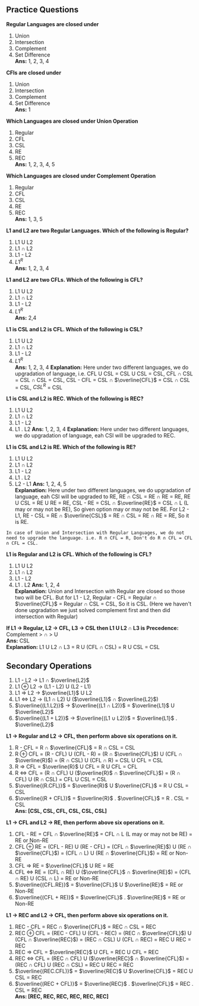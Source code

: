 ## Practice Questions

**Regular Languages are closed under**
1. Union
2. Intersection
3. Complement
4. Set Difference  
**Ans:** 1, 2, 3, 4

**CFls are closed under**
1. Union
2. Intersection
3. Complement
4. Set Difference  
**Ans:** 1

**Which Languages are closed under Union Operation**
1. Regular
2. CFL
3. CSL
4. RE
5. REC  
**Ans:** 1, 2, 3, 4, 5

**Which Languages are closed under Complement Operation**
1. Regular
2. CFL
3. CSL
4. RE
5. REC  
**Ans:** 1, 3, 5

**L1 and L2 are two Regular Languages. Which of the following is Regular?**
1. L1 U L2
2. L1 ∩ L2
3. L1 - L2
4. $L1^{R}$  
**Ans:** 1, 2, 3, 4

**L1 and L2 are two CFLs. Which of the following is CFL?**
1. L1 U L2
2. L1 ∩ L2
3. L1 - L2
4. $L1^{R}$  
**Ans:** 2,4

**L1 is CSL and L2 is CFL. Which of the following is CSL?**
1. L1 U L2
2. L1 ∩ L2
3. L1 - L2
4. $L1^{R}$  
**Ans:** 1, 2, 3, 4
**Explanation:** Here under two different languages, we do upgradation of language, i.e. CFL U CSL = CSL U CSL = CSL, CFL ∩ CSL = CSL ∩ CSL = CSL, CSL - CFL = CSL ∩ $\overline{CFL}$ = CSL ∩ CSL = CSL, $CSL^{R}$ = CSL

**L1 is CSL and L2 is REC. Which of the following is REC?**
1. L1 U L2
2. L1 ∩ L2
3. L1 - L2
4. L1 . L2
**Ans:** 1, 2, 3, 4
**Explanation:** Here under two different languages, we do upgradation of language, eah CSl will be upgraded to REC.

**L1 is CSL and L2 is RE. Which of the following is RE?**
1. L1 U L2
2. L1 ∩ L2
3. L1 - L2
4. L1 . L2
5. L2 - L1
**Ans:** 1, 2, 4, 5  
**Explanation:** Here under two different languages, we do upgradation of language, eah CSl will be upgraded to RE, RE ∩ CSL = RE ∩ RE = RE, RE U CSL = RE U RE = RE, CSL - RE = CSL ∩ $\overline{RE}$ = CSL ∩ L (L may or may not be RE), So given option may or may not be RE. For L2 - L1, RE - CSL = RE ∩ $\overline{CSL}$ = RE ∩ CSL = RE ∩ RE = RE, So it is RE.

```
In case of Union and Intersection with Regular Languages, we do not need to upgrade the language. i.e. R ∩ CFL = R, Don't do R ∩ CFL = CFL ∩ CFL = CSL.
```

**L1 is Regular and L2 is CFL. Which of the following is CFL?**
1. L1 U L2
2. L1 ∩ L2
3. L1 - L2
4. L1 . L2
**Ans:** 1, 2, 4  
**Explanation:** Union and Intersection with Regular are closed so those two will be CFL. But for L1 - L2, Regular - CFL = Regular ∩ $\overline{CFL}$ = Regular ∩ CSL = CSL, So it is CSL. (Here we haven't done upgradation we just solved complement first and then did intersection with Regular)

**If L1 -> Regular, L2 -> CFL, L3 -> CSL then L1 U L2 ∩ L3 is**
**Precedence:** Complement > ∩ > U  
**Ans:** CSL  
**Explanation:** L1 U L2 ∩ L3 = R U (CFL ∩ CSL) = R U CSL = CSL

## Secondary Operations

1. L1 - L2 -> L1 ∩ $\overline{L2}$
2. L1 $\oplus$ L2 -> (L1 - L2) U (L2 - L1)
3. L1 => L2 -> $\overline{L1}$ U L2
4. L1 <=> L2 -> (L1 ∩ L2) U ($\overline{L1}$ ∩ $\overline{L2}$)
5. $\overline{(L1.L2)}$ -> $\overline{(L1 ∩ L2)}$ = $\overline{L1}$ U $\overline{L2}$
6. $\overline{(L1 + L2)}$ -> $\overline{(L1 ∪ L2)}$ = $\overline{L1}$ . $\overline{L2}$

**L1 -> Regular and L2 -> CFL, then perform above six operations on it.**  
1. R - CFL = R ∩ $\overline{CFL}$ = R ∩ CSL = CSL
2. R $\oplus$ CFL = (R - CFL) U (CFL - R) = (R ∩ $\overline{CFL}$) U (CFL ∩ $\overline{R}$) = (R ∩ CSL) U (CFL ∩ R) = CSL U CFL = CSL
3. R => CFL = $\overline{R}$ U CFL = R U CFL = CFL
4. R <=> CFL = (R ∩ CFL) U ($\overline{R}$ ∩ $\overline{CFL}$) = (R ∩ CFL) U (R ∩ CSL) = CFL U CSL = CSL
5. $\overline{(R.CFL)}$ = $\overline{R}$ U $\overline{CFL}$ = R U CSL = CSL
6. $\overline{(R + CFL)}$ = $\overline{R}$ . $\overline{CFL}$ = R . CSL = CSL  
**Ans: [CSL, CSL, CFL, CSL, CSL, CSL]**

**L1 -> CFL and L2 -> RE, then perform above six operations on it.**  
1. CFL - RE = CFL ∩ $\overline{RE}$ = CFL ∩ L (L may or may not be RE) = RE or Non-RE
2. CFL $\oplus$ RE = (CFL - RE) U (RE - CFL) = (CFL ∩ $\overline{RE}$) U (RE ∩ $\overline{CFL}$) = (CFL ∩ L) U (RE ∩ $\overline{CFL}$) = RE or Non-RE
3. CFL => RE = $\overline{CFL}$ U RE = RE
4. CFL <=> RE = (CFL ∩ RE) U ($\overline{CFL}$ ∩ $\overline{RE}$) = (CFL ∩ RE) U (CSL ∩ L) = RE or Non-RE
5. $\overline{(CFL.RE)}$ = $\overline{CFL}$ U $\overline{RE}$ = RE or Non-RE
6. $\overline{(CFL + RE)}$ = $\overline{CFL}$ . $\overline{RE}$ = RE or Non-RE

**L1 -> REC and L2 -> CFL, then perform above six operations on it.**  
1. REC - CFL = REC ∩ $\overline{CFL}$ = REC ∩ CSL = REC
2. REC $\oplus$ CFL = (REC - CFL) U (CFL - REC) = (REC ∩ $\overline{CFL}$) U (CFL ∩ $\overline{REC}$) = (REC ∩ CSL) U (CFL ∩ REC) = REC U REC = REC
3. REC => CFL = $\overline{REC}$ U CFL = REC U CFL = REC
4. REC <=> CFL = (REC ∩ CFL) U ($\overline{REC}$ ∩ $\overline{CFL}$) = (REC ∩ CFL) U (REC ∩ CSL) = REC U REC = REC
5. $\overline{(REC.CFL)}$ = $\overline{REC}$ U $\overline{CFL}$ = REC U CSL = REC
6. $\overline{(REC + CFL)}$ = $\overline{REC}$ . $\overline{CFL}$ = REC . CSL = REC  
**Ans: [REC, REC, REC, REC, REC, REC]**